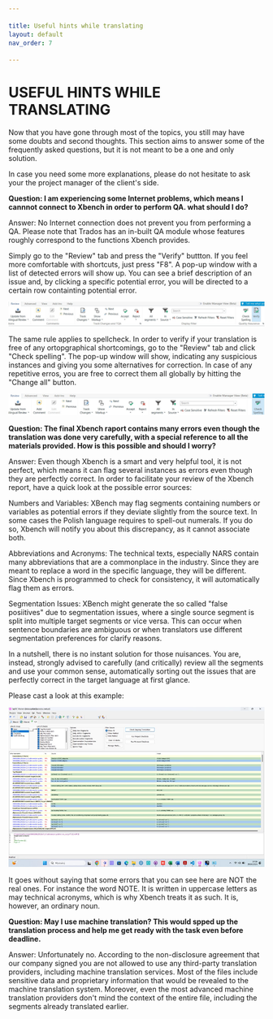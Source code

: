 ```yaml
---

title: Useful hints while translating
layout: default
nav_order: 7

---
```


USEFUL HINTS WHILE TRANSLATING
===============
Now that you have gone through most of the topics, you still may have some doubts and second thoughts. This section aims to answer some of the frequently asked questions, but it is not meant to be a one and only solution.

In case you need some more explanations, please do not hesitate to ask your the project manager of the client's side.

**Question: I am experiencing some Internet problems, which means I cannnot connect to Xbench in order to perform QA. what should I do?**

Answer: No Internet connection does not prevent you from performing a QA. Please note that Trados has an in-built QA module whose features roughly correspond to the functions Xbench provides.

Simply go to the "Review" tab and press the "Verify" buttton. If you feel more comfortable with shortcuts, just press "F8". A pop-up window with a list of detected errors will show up. You can see a brief description of an issue and, by clicking a specific potential error, you will be directed to a certain row containting potential error. 

![Verify](VerifyTrados.jpg)

The same rule applies to spellcheck. In order to verify if your translation is free of any ortopgraphical shortcomings, go to the "Review" tab and click "Check spelling". The pop-up window will show, indicating any suspicious instances and giving you some alternatives for correction. In case of any repetitive erros, you are free to correct them all globally by hitting the "Change all" button.

![Spelling](spelling.jpg)

**Question: The final Xbench raport contains many errors even though the translation was done very carefully, with a special reference to all the materials provided. How is this possible and should I worry?**

Answer: Even though Xbench is a smart and very helpful tool, it is not perfect, which means it can flag several instances as errors even though they are perfectly correct. In order to facilitate your review
of the Xbench report, have a quick look at the possible error sources:

Numbers and Variables: XBench may flag segments containing numbers or variables as potential errors if they deviate slightly from the source text. In some cases the Polish language requires to spell-out numerals. If you do so, Xbench will notify you about 
this discrepancy, as it cannot associate both.

Abbreviations and Acronyms: The technical texts, especially NARS contain many abbreviations that are a commonplace in the industry. Since they are meant to replace a word in the specific language, they will be different. Since Xbench
is programmed to check for consistency, it will automatically flag them as errors. 

Segmentation Issues: XBench might generate the so called "false posiitives" due to segmentation issues, where a single source segment is split into multiple target segments or vice versa. This can occur when sentence boundaries are
ambiguous or when translators use different segmentation preferences for clarify reasons.

In a nutshell, there is no instant solution for those nuisances. You are, instead, strongly advised to carefully (and critically) review all the segments and use your common sense, automatically sorting out the
issues that are perfectly correct in the target language at first glance.

Please cast a look at this example:

![Xbench](Xbench_sample.jpg)

It goes without saying that some errors that you can see here are NOT the real ones.
For instance the word NOTE. It is written in uppercase letters as may technical acronyms, which is why Xbench treats it as such. It is, however, an ordinary noun.

**Question: May I use machine translation? This would spped up the translation process and help me get ready with the task even before deadline.**

Answer: Unfortunately no. According to the non-disclosure agreement that our company signed you are not allowed to use any third-party translation providers, including machine translation services. Most of the files include sensitive data and proprietary information that would be revealed to the machine translation system. Moreover, even the most advanced machine translation providers don't mind the context of the entire file, including the segments already translated earlier.

